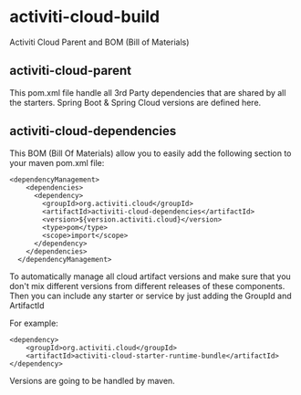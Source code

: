 # activiti-cloud-build
Activiti Cloud Parent and BOM (Bill of Materials)

## activiti-cloud-parent
This pom.xml file handle all 3rd Party dependencies that are shared by all the starters. Spring Boot & Spring Cloud versions are defined here. 

## activiti-cloud-dependencies
This BOM (Bill Of Materials) allow you to easily add the following section to your maven pom.xml file:

```
<dependencyManagement>
    <dependencies>
      <dependency>
        <groupId>org.activiti.cloud</groupId>
        <artifactId>activiti-cloud-dependencies</artifactId>
        <version>${version.activiti.cloud}</version>
        <type>pom</type>
        <scope>import</scope>
      </dependency>
    </dependencies>
  </dependencyManagement>
  ```
To automatically manage all cloud artifact versions and make sure that you don't mix different versions from different releases of these components. 
Then you can include any starter or service by just adding the GroupId and ArtifactId

For example:
```
<dependency>
    <groupId>org.activiti.cloud</groupId>
    <artifactId>activiti-cloud-starter-runtime-bundle</artifactId>
</dependency>
```

Versions are going to be handled by maven. 
